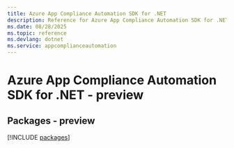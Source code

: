 ```yaml
---
title: Azure App Compliance Automation SDK for .NET
description: Reference for Azure App Compliance Automation SDK for .NET
ms.date: 08/28/2025
ms.topic: reference
ms.devlang: dotnet
ms.service: appcomplianceautomation
---
```

# Azure App Compliance Automation SDK for .NET - preview
## Packages - preview
[!INCLUDE [packages](app-compliance-automation-index.md)]